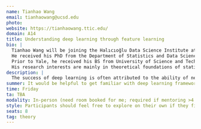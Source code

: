 ```yaml
---
name: Tianhao Wang
email: tianhaowang@ucsd.edu
photo: 
website: https://tianhaowang.ttic.edu/
domain: A14
title: Understanding deep learning through feature learning
bio: |
  Tianhao Wang will be joining the Halıcıoğlu Data Science Institute at UC San Diego as a tenure-track assistant professor in July 2025.
  He received his PhD from the Department of Statistics and Data Science at Yale University in 2024.
  Prior to Yale, he received his BS from University of Science and Technology of China in 2018.
  His research interests are mainly in theoretical foundations of statistical learning, especially high-dimensional statistics and deep learning.
description: |
  The success of deep learning is often attributed to the ability of neural networks to learn useful features from data. Yet, the process of feature learning remains mysterious. In this project, we aim to develop fundamental understanding of how neural networks learn features, with an emphasis on the dynamical perspective of the training process. We will explore feature learning for various neural network architectures, and investigate surprising phenomena in deep learning such as implicit regularization and grokking, etc. Participants will gain hands-on experience in training neural networks and analyzing the training process.
summer: It would be helpful to get familiar with deep learning frameworks such as PyTorch or Jax.
time: Friday
ta: TBA
modality: In-person (need room booked for me; required if mentoring >4 students in-person)
style: Participants should feel free to explore on their own if they find a specific topic interesting. Meanwhile, participants will have opportunities to work with my PhD students. I will provide hands-on guidance.
seats: 8
tag: theory
---
```

